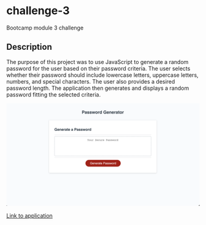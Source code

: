 # challenge-3

Bootcamp module 3 challenge

## Description

The purpose of this project was to use JavaScript to generate a random password for the user based on their password criteria. The user selects whether their password should include lowercase letters, uppercase letters, numbers, and special characters. The user also provides a desired password length. The application then generates and displays a random password fitting the selected criteria.

![Screen shot of application](./Assets/Images/screen-shot.png)

[Link to application](https://jboyce313.github.io/challenge-3/)
